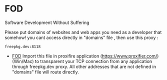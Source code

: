 
# FOD
Software Development Without Suffering

Please put domains of websites and web apps you need as a developer that somehow! you cant access directly  in "domains" file , then use this proxy :
```
freepkg.dev:8118
```

- [FOD](#fod)
Import this file in proxifire application (https://www.proxifier.com/) (Win/Mac) to transparent your TCP connection from any application through freepkg.dev proxy.
All other addresses that are not defined in "domains" file will route directly.
